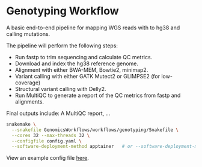 # Genotyping Workflow
A basic end-to-end pipeline for mapping WGS reads with to hg38 and calling mutations.

The pipeline will perform the following steps:
- Run fastp to trim sequencing and calculate QC metrics.
- Download and index the hg38 reference genome.
- Alignment with either BWA-MEM, Bowtie2, minimap2.
- Variant calling with either GATK Mutect2 or GLIMPSE2 (for low-coverage)
- Structural variant calling with Delly2.
- Run MultiQC to generate a report of the QC metrics from fastp and alignments.

Final outputs include: A MultiQC report, ...

```bash
snakemake \
  --snakefile GenomicsWorkflows/workflows/genotyping/Snakefile \
  --cores 32 --max-threads 32 \
  --configfile config.yaml \
  --software-deployment-method apptainer   # or --software-deployment-method conda
```

View an example config file [here](config.yaml).
